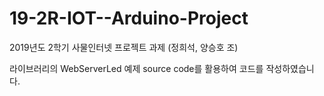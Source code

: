 # 19-2R-IOT--Arduino-Project
2019년도 2학기 사물인터넷 프로젝트 과제 (정희석, 양승호 조)

<WiFiESP> 라이브러리의 WebServerLed 예제 source code를 활용하여 코드를 작성하였습니다.
